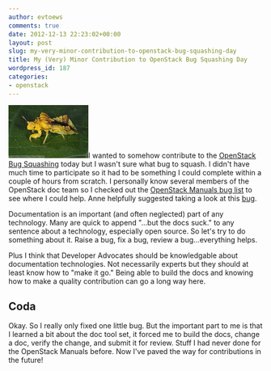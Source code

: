 ```yaml
---
author: evtoews
comments: true
date: 2012-12-13 22:23:02+00:00
layout: post
slug: my-very-minor-contribution-to-openstack-bug-squashing-day
title: My (Very) Minor Contribution to OpenStack Bug Squashing Day
wordpress_id: 187
categories:
- openstack
---
```


![Ambush Bug](/img/posts/ambush_bug.jpg)I wanted to somehow contribute to the [OpenStack Bug Squashing](http://wiki.openstack.org/BugDays/20121213BugSquashing) today but I wasn't sure what bug to squash. I didn't have much time to participate so it had to be something I could complete within a couple of hours from scratch. I personally know several members of the OpenStack doc team so I checked out the [OpenStack Manuals bug list](https://bugs.launchpad.net/openstack-manuals) to see where I could help. Anne helpfully suggested taking a look at this [bug](https://bugs.launchpad.net/openstack-manuals/+bug/1057059).

Documentation is an important (and often neglected) part of any technology. Many are quick to append "...but the docs suck." to any sentence about a technology, especially open source. So let's try to do something about it. Raise a bug, fix a bug, review a bug...everything helps.

Plus I think that Developer Advocates should be knowledgable about documentation technologies. Not necessarily experts but they should at least know how to "make it go." Being able to build the docs and knowing how to make a quality contribution can go a long way here.


## Coda


Okay. So I really only fixed one little bug. But the important part to me is that I learned a bit about the doc tool set, it forced me to build the docs, change a doc, verify the change, and submit it for review. Stuff I had never done for the OpenStack Manuals before. Now I've paved the way for contributions in the future!
